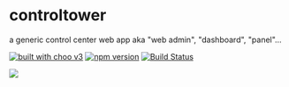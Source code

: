 # controltower
a generic control center web app aka "web admin", "dashboard", "panel"…

[![built with choo v3](https://img.shields.io/badge/built%20with%20choo-v3-ffc3e4.svg?style=flat-square)](https://github.com/yoshuawuyts/choo)
[![npm version](https://badge.fury.io/js/controltower.svg)](https://badge.fury.io/js/controltower)
[![Build Status](https://travis-ci.org/fczuardi/controltower.svg?branch=master)](https://travis-ci.org/fczuardi/controltower)

<a href="https://openclipart.org/detail/216736/airport-control-tower"><img src="https://openclipart.org/download/216736/airport-control-tower.svg" /></a>
